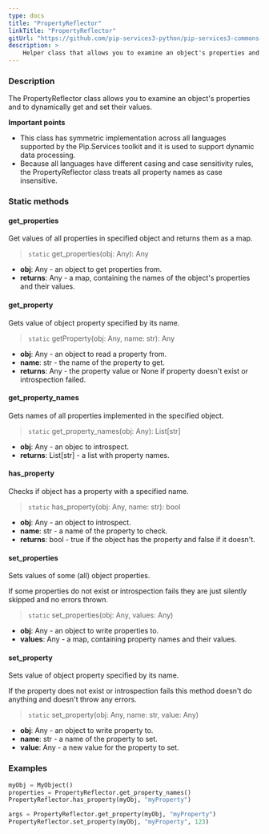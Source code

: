 ```yaml
---
type: docs
title: "PropertyReflector"
linkTitle: "PropertyReflector"
gitUrl: "https://github.com/pip-services3-python/pip-services3-commons-python"
description: >
    Helper class that allows you to examine an object's properties and to dynamically get and set their values.
---
```


### Description

The PropertyReflector class allows you to examine an object's properties and to dynamically get and set their values.

**Important points**

- This class has symmetric implementation across all languages supported by the Pip.Services toolkit and it is used to support dynamic data processing.
- Because all languages have different casing and case sensitivity rules, the PropertyReflector class treats all property names as case insensitive.

### Static methods

#### get_properties
Get values of all properties in specified object
and returns them as a map.

> `static` get_properties(obj: Any): Any

- **obj**: Any - an object to get properties from.
- **returns**: Any - a map, containing the names of the object's properties and their values.


#### get_property
Gets value of object property specified by its name.

> `static` getProperty(obj: Any, name: str): Any

- **obj**: Any - an object to read a property from.
- **name**: str - the name of the property to get.
- **returns**: Any - the property value or None if property doesn't exist or introspection failed.

#### get_property_names
Gets names of all properties implemented in the specified object.

> `static` get_property_names(obj: Any): List[str]

- **obj**: Any - an objec to introspect.
- **returns**: List[str] - a list with property names.

#### has_property
Checks if object has a property with a specified name.

> `static` has_property(obj: Any, name: str): bool

- **obj**: Any - an object to introspect.
- **name**: str - a name of the property to check.
- **returns**: bool - true if the object has the property and false if it doesn't.

#### set_properties
Sets values of some (all) object properties.
 
If some properties do not exist or introspection fails
they are just silently skipped and no errors thrown.

> `static` set_properties(obj: Any, values: Any)

- **obj**: Any - an object to write properties to.
- **values**: Any - a map, containing property names and their values.


#### set_property
Sets value of object property specified by its name.

If the property does not exist or introspection fails
this method doesn't do anything and doesn't throw any errors.

> `static` set_property(obj: Any, name: str, value: Any)

- **obj**: Any - an object to write property to.
- **name**: str - a name of the property to set.
- **value**: Any - a new value for the property to set.

### Examples

```python
myObj = MyObject()
properties = PropertyReflector.get_property_names()
PropertyReflector.has_property(myObj, "myProperty")

args = PropertyReflector.get_property(myObj, "myProperty")
PropertyReflector.set_property(myObj, "myProperty", 123)

```
